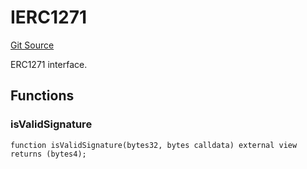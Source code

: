 # IERC1271
[Git Source](https://github.com/NaniDAO/accounts/blob/42fc8acdca84a327e1f103322fde5ce32d0ac500/src/governance/Points.sol)

ERC1271 interface.


## Functions
### isValidSignature


```solidity
function isValidSignature(bytes32, bytes calldata) external view returns (bytes4);
```


